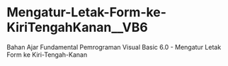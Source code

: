 # Mengatur-Letak-Form-ke-KiriTengahKanan__VB6
Bahan Ajar Fundamental Pemrograman Visual Basic 6.0 - Mengatur Letak Form ke Kiri-Tengah-Kanan
